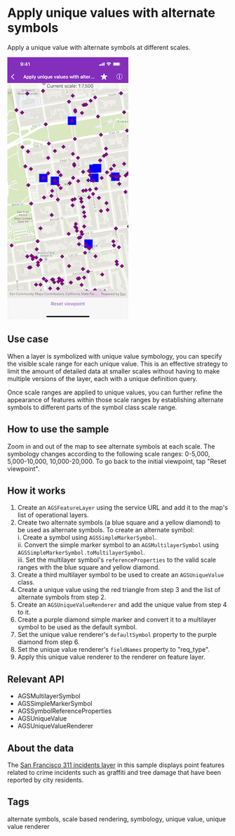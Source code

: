 # Apply unique values with alternate symbols

Apply a unique value with alternate symbols at different scales.

![Apply unique values with alternate symbols](apply-unique-values-alternate-symbols.png)

## Use case

When a layer is symbolized with unique value symbology, you can specify the visible scale range for each unique value. This is an effective strategy to limit the amount of detailed data at smaller scales without having to make multiple versions of the layer, each with a unique definition query.

Once scale ranges are applied to unique values, you can further refine the appearance of features within those scale ranges by establishing alternate symbols to different parts of the symbol class scale range.

## How to use the sample

Zoom in and out of the map to see alternate symbols at each scale. The symbology changes according to the following scale ranges: 0-5,000, 5,000-10,000, 10,000-20,000. To go back to the initial viewpoint, tap "Reset viewpoint".

## How it works

1. Create an `AGSFeatureLayer` using the service URL and add it to the map's list of operational layers.
2. Create two alternate symbols (a blue square and a yellow diamond) to be used as alternate symbols. To create an alternate symbol:  
    i. Create a symbol using `AGSSimpleMarkerSymbol`.  
    ii. Convert the simple marker symbol to an `AGSMultilayerSymbol` using `AGSSimpleMarkerSymbol.toMultilayerSymbol`.  
    iii. Set the multilayer symbol's `referenceProperties` to the valid scale ranges with the blue square and yellow diamond.  
3. Create a third multilayer symbol to be used to create an `AGSUniqueValue` class.
4. Create a unique value using the red triangle from step 3 and the list of alternate symbols from step 2.
5. Create an `AGSUniqueValueRenderer` and add the unique value from step 4 to it.
6. Create a purple diamond simple marker and convert it to a multilayer symbol to be used as the default symbol.
7. Set the unique value renderer's `defaultSymbol` property to the purple diamond from step 6.
8. Set the unique value renderer's `fieldNames` property to "req_type".
9. Apply this unique value renderer to the renderer on feature layer.

## Relevant API

* AGSMultilayerSymbol
* AGSSimpleMarkerSymbol
* AGSSymbolReferenceProperties
* AGSUniqueValue
* AGSUniqueValueRenderer

## About the data

The [San Francisco 311 incidents layer](https://sampleserver6.arcgisonline.com/arcgis/rest/services/SF311/FeatureServer/0) in this sample displays point features related to crime incidents such as graffiti and tree damage that have been reported by city residents.

## Tags

alternate symbols, scale based rendering, symbology, unique value, unique value renderer
